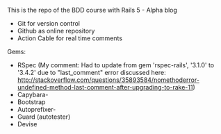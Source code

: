 This is the repo of the BDD course with Rails 5 - Alpha blog

* Git for version control
* Github as online repository
* Action Cable for real time comments

Gems:
* RSpec (My comment: Had to update from gem 'rspec-rails', '3.1.0' to '3.4.2' due to "last_comment" error discussed here:
http://stackoverflow.com/questions/35893584/nomethoderror-undefined-method-last-comment-after-upgrading-to-rake-11)
* Capybara-
* Bootstrap
* Autoprefixer-
* Guard (autotester)
* Devise